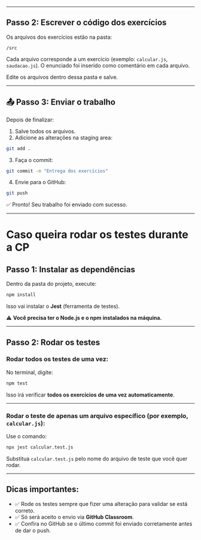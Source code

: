 <!-- 
# Instruções

Aqui você encontrará as instruções para desenvolvimento da CP2 de WebDev.

## Passo 1: Clonar o repositório

1. Acesse o link do **GitHub Classroom** enviado em sala de aula.
2. Clique em **"Accept assignment"**.
3. Clique no botão **"Code"** e copie o link do repositório.
4. No seu computador, abra o terminal e digite:

```bash
git clone <link-do-seu-repositorio>
```

Substitua `<link-do-seu-repositorio>` pelo link copiado. -->

---
## Passo 2: Escrever o código dos exercícios

Os arquivos dos exercícios estão na pasta:

```
/src
```

Cada arquivo corresponde a um exercício (exemplo: `calcular.js`, `saudacao.js`). O enunciado foi inserido como comentário em cada arquivo.

Edite os arquivos dentro dessa pasta e salve.

---

## 📤 Passo 3: Enviar o trabalho

Depois de finalizar:

1. Salve todos os arquivos.
2. Adicione as alterações na staging area:

```bash
git add .
```

3. Faça o commit:

```bash
git commit -m "Entrega dos exercícios"
```

4. Envie para o GitHub:

```bash
git push
```

✅ Pronto! Seu trabalho foi enviado com sucesso.

---

# Caso queira rodar os testes durante a CP

## Passo 1: Instalar as dependências

Dentro da pasta do projeto, execute:

```bash
npm install
```

Isso vai instalar o **Jest** (ferramenta de testes).

⚠️ **Você precisa ter o Node.js e o npm instalados na máquina.**

---

## Passo 2: Rodar os testes

### Rodar **todos os testes de uma vez:**

No terminal, digite:

```bash
npm test
```

Isso irá verificar **todos os exercícios de uma vez automaticamente**.

---

### Rodar o teste de apenas **um arquivo específico** (por exemplo, `calcular.js`):

Use o comando:

```bash
npx jest calcular.test.js
```

Substitua `calcular.test.js` pelo nome do arquivo de teste que você quer rodar.

---


## Dicas importantes:

- ✅ Rode os testes sempre que fizer uma alteração para validar se está correto.
- ✅ Só será aceito o envio via **GitHub Classroom**.
- ✅ Confira no GitHub se o último commit foi enviado corretamente antes de dar o push.
